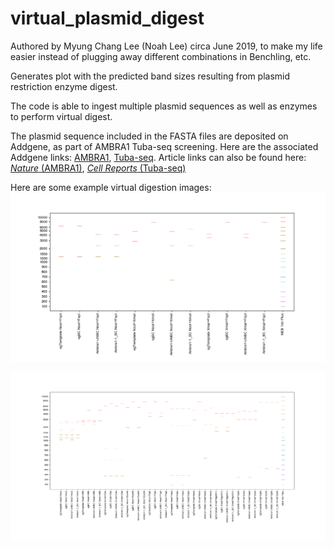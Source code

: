 # virtual_plasmid_digest
Authored by Myung Chang Lee (Noah Lee) circa June 2019, to make my life easier instead of plugging away different combinations in Benchling, etc.

Generates plot with the predicted band sizes resulting from plasmid restriction enzyme digest.

The code is able to ingest multiple plasmid sequences as well as enzymes to perform virtual digest.

The plasmid sequence included in the FASTA files are deposited on Addgene, as part of AMBRA1 Tuba-seq screening. Here are the associated Addgene links: [AMBRA1](https://www.addgene.org/browse/article/28220069/), [Tuba-seq](https://www.addgene.org/browse/article/28233110/).
Article links can also be found here: [*Nature* (AMBRA1)](https://www.addgene.org/browse/article/28233110/), [*Cell Reports* (Tuba-seq)](https://www.sciencedirect.com/science/article/pii/S2211124723000013)

Here are some example virtual digestion images:
![NcoI XmaI FspI virtual digest gel-like image of multiple plasmids](https://github.com/noahlee577/virtual_plasmid_digest/blob/main/output/20190605%20Ambra1%20NcoI%20XmaI%20FspI%20Virtual%20Digest%20Reordered.png)

![Another gel-like virtual digestion image with a little bit larger panel of restriction enzymes](https://github.com/noahlee577/virtual_plasmid_digest/blob/main/output/20190605%20Ambra1%20XmaI%20Panel%20Virtual%20Digest.png)



